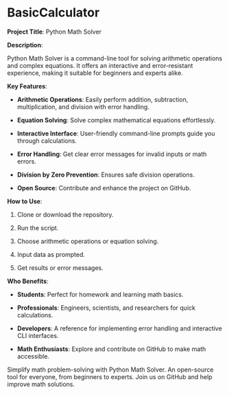 # BasicCalculator
**Project Title**: Python Math Solver

**Description**:

Python Math Solver is a command-line tool for solving arithmetic operations and complex equations. It offers an interactive and error-resistant experience, making it suitable for beginners and experts alike.

**Key Features**:

- **Arithmetic Operations**: Easily perform addition, subtraction, multiplication, and division with error handling.

- **Equation Solving**: Solve complex mathematical equations effortlessly.

- **Interactive Interface**: User-friendly command-line prompts guide you through calculations.

- **Error Handling**: Get clear error messages for invalid inputs or math errors.

- **Division by Zero Prevention**: Ensures safe division operations.

- **Open Source**: Contribute and enhance the project on GitHub.

**How to Use**:

1. Clone or download the repository.

2. Run the script.

3. Choose arithmetic operations or equation solving.

4. Input data as prompted.

5. Get results or error messages.

**Who Benefits**:

- **Students**: Perfect for homework and learning math basics.

- **Professionals**: Engineers, scientists, and researchers for quick calculations.

- **Developers**: A reference for implementing error handling and interactive CLI interfaces.

- **Math Enthusiasts**: Explore and contribute on GitHub to make math accessible.

Simplify math problem-solving with Python Math Solver. An open-source tool for everyone, from beginners to experts. Join us on GitHub and help improve math solutions.
